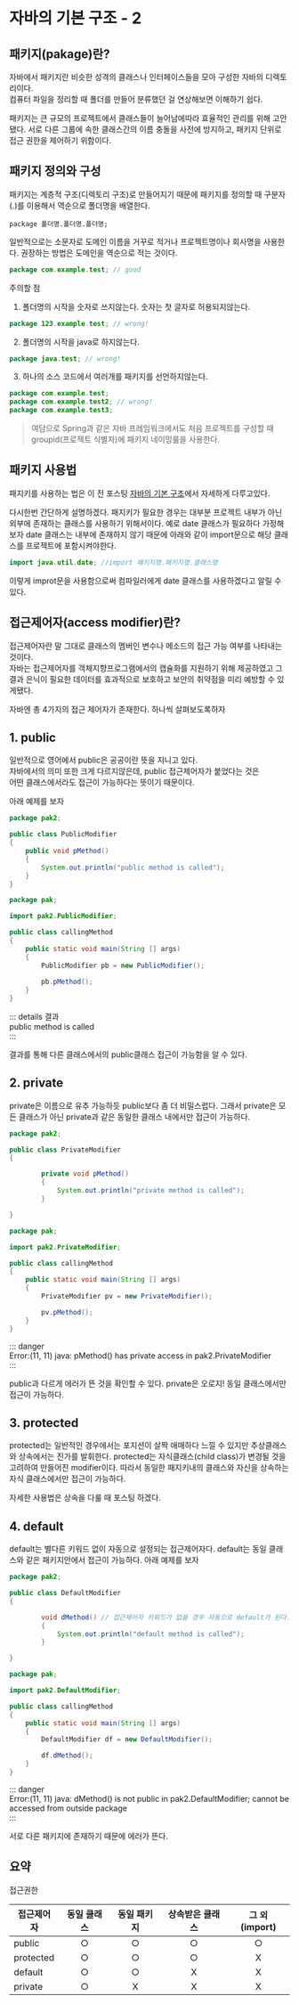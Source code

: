 자바의 기본 구조 - 2 <Badge text="song" />
================

## 패키지(pakage)란?

자바에서 패키지란 비슷한 성격의 클래스나 인터페이스들을 모아 구성한 자바의 디렉토리이다.   
컴퓨터 파일을 정리할 때 폴더를 만들어 분류했던 걸 연상해보면 이해하기 쉽다.

패키지는 큰 규모의 프로젝트에서 클래스들이 늘어남에따라 효율적인 관리를 위해 고안됐다. 
서로 다른 그룹에 속한 클래스간의 이름 충돌을 사전에 방지하고, 패키지 단위로 접근 권한을 제어하기 위함이다.


## 패키지 정의와 구성

패키지는 계층적 구조(디렉토리 구조)로 만들어지기 때문에 패키지를 정의할 때 구분자(.)를 이용해서 역순으로 폴더명을 배열한다.

```   
package 폴더명.폴더명.폴더명;   
```   

일반적으로는 소문자로 도메인 이름을 거꾸로 적거나 프로젝트명이나 회사명을 사용한다.
권장하는 방법은 도메인을 역순으로 적는 것이다.

```java
package com.example.test; // good   
```     

주의할 점

1. 폴더명의 시작을 숫자로 쓰지않는다. 숫자는 첫 글자로 허용되지않는다.

```java
package 123.example.test; // wrong!   
```   
2. 폴더명의 시작을 java로 하지않는다.

```java
package java.test; // wrong!   
```   

3. 하나의 소스 코드에서 여러개를 패키지를 선언하지않는다.

```java
package com.example.test;
package com.example.test2; // wrong!
package com.example.test3;
``` 


> 여담으로 Spring과 같은 자바 프레임워크에서도 처음 프로젝트를 구성할 때 groupid(프로젝트 식별자)에 패키지 네이밍룰을 사용한다.


## 패키지 사용법

패지키를 사용하는 법은 이 전 포스팅 [자바의 기본 구조](https://butt3r.github.io/TIL/JAVA/java-file-structure.html#_3-explicit-import-implicit-import)에서 자세하게 다루고있다.

다시한번 간단하게 설명하겠다.
패지키가 필요한 경우는 대부분 프로젝트 내부가 아닌 외부에 존재하는 클래스를 사용하기 위해서이다.
예로 date 클래스가 필요하다 가정해보자
date 클래스는 내부에 존재하지 않기 때문에 아래와 같이 import문으로 해당 클래스를 프로젝트에 포함시켜야한다.

```java
import java.util.date; //import 패키지명.패키지명.클래스명
```

이렇게 improt문을 사용함으로써 컴파일러에게 date 클래스를 사용하겠다고 알릴 수 있다.


## 접근제어자(access modifier)란?

접근제어자란 말 그대로 클래스의 멤버인 변수나 메소드의 접근 가능 여부를 나타내는 것이다.   
자바는 접근제어자를 객체지향프로그램에서의 캡슐화를 지원하기 위해 제공하였고 그 결과 은닉이 필요한
데이터를 효과적으로 보호하고 보안의 취약점을 미리 예방할 수 있게됐다.

자바엔 총 4가지의 접근 제어자가 존재한다.
하나씩 살펴보도록하자

## 1. public

일반적으로 영어에서 public은 공공이란 뜻을 지니고 있다.   
자바에서의 의미 또한 크게 다르지않은데, public 접근제어자가 붙었다는 것은     
어떤 클래스에서라도 접근이 가능하다는 뜻이기 때문이다.

아래 예제를 보자

```java
package pak2;

public class PublicModifier
{
    public void pMethod()
    {
        System.out.println("public method is called");
    }
}
```

```java
package pak;

import pak2.PublicModifier;

public class callingMethod
{
    public static void main(String [] args)
    {
        PublicModifier pb = new PublicModifier();
       
        pb.pMethod();
    }
}
```

::: details 결과        
public method is called      
:::      

결과를 통해 다른 클래스에서의 public클래스 접근이 가능함을 알 수 있다.


## 2. private

private은 이름으로 유추 가능하듯 public보다 좀 더 비밀스럽다.
그래서 private은 모든 클래스가 아닌 private과 같은 동일한 클래스 내에서만 접근이 가능하다.

```java
package pak2;

public class PrivateModifier
{

        private void pMethod()
        {
            System.out.println("private method is called");
        }

}

```

```java
package pak;

import pak2.PrivateModifier;

public class callingMethod
{
    public static void main(String [] args)
    {
        PrivateModifier pv = new PrivateModifier();

        pv.pMethod();
    }
}

```

::: danger         
Error:(11, 11) java: pMethod() has private access in pak2.PrivateModifier   
:::      

public과 다르게 에러가 뜬 것을 확인할 수 있다.
private은 오로지! 동일 클래스에서만 접근이 가능하다.

## 3. protected

protected는 일반적인 경우에서는 포지션이 살짝 애매하다 느낄 수 있지만 추상클래스와 상속에서는 진가를 발휘한다.
protected는 자식클래스(child class)가 변경될 것을 고려하여 만들어진 modifier이다.
따라서 동일한 패지키내의 클래스와 자신을 상속하는 자식 클래스에서만 접근이 가능하다.

자세한 사용법은 상속을 다룰 때 포스팅 하겠다.


## 4. default

default는 별다른 키워드 없이 자동으로 설정되는 접근제어자다.
default는 동일 클래스와 같은 패키지안에서 접근이 가능하다.
아래 예제를 보자

```java
package pak2;

public class DefaultModifier
{

        void dMethod() // 접근제어자 키워드가 없을 경우 자동으로 default가 된다.
        {
            System.out.println("default method is called");
        }

}
```

```java
package pak;

import pak2.DefaultModifier;

public class callingMethod
{
    public static void main(String [] args)
    {
        DefaultModifier df = new DefaultModifier();

        df.dMethod();
    }
}

```

::: danger    
Error:(11, 11) java: dMethod() is not public in pak2.DefaultModifier; cannot be accessed from outside package   
:::   

서로 다른 패키지에 존재하기 때문에 에러가 뜬다.


## 요약

접근권한      
   

| 접근제어자     | 동일 클래스    | 동일 패키지    | 상속받은 클래스  | 그 외(import)   |
| ------------- |:-------------:|:-------------:|:---------------:|:---------------:|
| public        |       ○       |       ○       |       ○         |       ○         |
| protected     |       ○       |       ○       |       ○         |       X         |
| default       |       ○       |       ○       |       X         |       X         |
| private       |       ○       |       X       |       X         |       X         |



